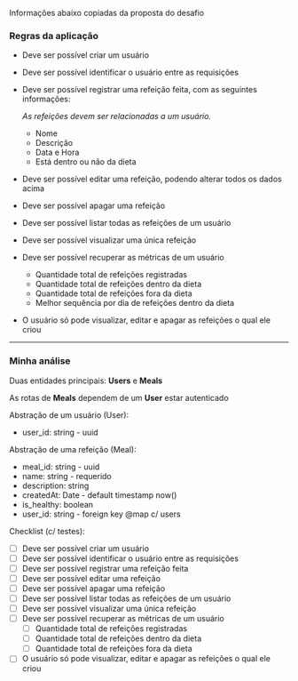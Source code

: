Informações abaixo copiadas da proposta do desafio

### Regras da aplicação

- Deve ser possível criar um usuário
- Deve ser possível identificar o usuário entre as requisições
- Deve ser possível registrar uma refeição feita, com as seguintes informações:
    
    *As refeições devem ser relacionadas a um usuário.*
    
    - Nome
    - Descrição
    - Data e Hora
    - Está dentro ou não da dieta
- Deve ser possível editar uma refeição, podendo alterar todos os dados acima
- Deve ser possível apagar uma refeição
- Deve ser possível listar todas as refeições de um usuário
- Deve ser possível visualizar uma única refeição
- Deve ser possível recuperar as métricas de um usuário
    - Quantidade total de refeições registradas
    - Quantidade total de refeições dentro da dieta
    - Quantidade total de refeições fora da dieta
    - Melhor sequência por dia de refeições dentro da dieta
- O usuário só pode visualizar, editar e apagar as refeições o qual ele criou

---

### Minha análise

Duas entidades principais: **Users** e **Meals**

As rotas de **Meals** dependem de um **User** estar autenticado

Abstração de um usuário (User):

- user_id: string - uuid

Abstração de uma refeição (Meal):
- meal_id: string - uuid
- name: string - requerido
- description: string
- createdAt: Date - default timestamp now()
- is_healthy: boolean
- user_id: string - foreign key @map c/ users


Checklist (c/ testes):

- [ ] Deve ser possível criar um usuário
- [ ] Deve ser possível identificar o usuário entre as requisições
- [ ] Deve ser possível registrar uma refeição feita
- [ ] Deve ser possível editar uma refeição
- [ ] Deve ser possível apagar uma refeição
- [ ] Deve ser possível listar todas as refeições de um usuário
- [ ] Deve ser possível visualizar uma única refeição
- [ ] Deve ser possível recuperar as métricas de um usuário
    - [ ] Quantidade total de refeições registradas
    - [ ] Quantidade total de refeições dentro da dieta
    - [ ] Quantidade total de refeições fora da dieta

- [ ] O usuário só pode visualizar, editar e apagar as refeições o qual ele criou